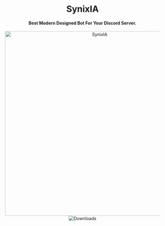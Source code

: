 <div align="center">
  <h1>SynixIA</h1>
  <h4>Best Modern Designed Bot For Your Discord Server.</h4>
  
  <img src="https://wallpapers-hub.art/wallpaper-images/82704.jpg" width="600" alt="SynixIA"/>
</div>
<div align="center">
  <img src="https://img.shields.io/github/downloads/Synix-Studios/SynixIA/total?style=for-the-badge" alt="Downloads"/>
</div>

